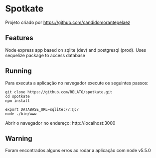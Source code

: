 # Spotkate
Projeto criado por https://github.com/candidomorantepelaez 

## Features
Node express app based on sqlite (dev) and postgresql (prod). Uses sequelize package to access database

## Running
Para executa a aplicação no navegador execute os seguintes passos:

    git clone https://github.com/RELATO/spotkate.git
    cd spotkate
    npm install
    
    export DATABASE_URL=sqlite://:@:/
    node ./bin/www

Abrir o navegador no endereço: http://localhost:3000 

## Warning
Foram encontrados alguns erros ao rodar a aplicação com node v5.5.0
